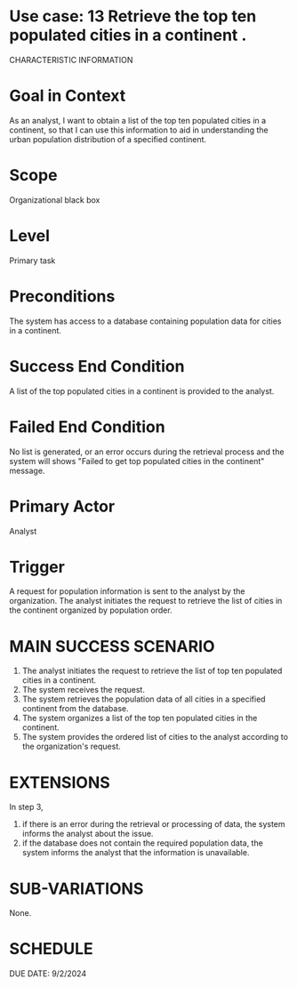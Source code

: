 
Use case: 13 Retrieve the top ten populated cities in a continent . 
==============================================================================

CHARACTERISTIC INFORMATION


Goal in Context
==============================================================================

As an analyst, I want to obtain a list of the top ten populated cities in a continent, so that I can use this information to aid in understanding the urban population distribution of a specified continent.

Scope
==============================================================================


Organizational black box

Level
==============================================================================

Primary task

Preconditions
==============================================================================


The system has access to a database containing population data for cities in a continent.

Success End Condition
==============================================================================


A list of the top  populated cities in a continent is provided to the analyst.

Failed End Condition
==============================================================================


No list is generated, or an error occurs during the retrieval process and the system will shows "Failed to get top populated cities in the continent" message.

Primary Actor
==============================================================================


 Analyst

Trigger
==================

A request for population information is sent to the analyst by the organization. The analyst initiates the request to retrieve the list of cities in the continent organized by population order.

MAIN SUCCESS SCENARIO
==============================

1.  The analyst initiates the request to retrieve the list of top ten populated cities in a continent.
2.  The system receives the request.
3.  The system retrieves the population data of all cities in a specified continent from the database.
4.  The system organizes a list of the top ten populated cities in the continent.
5.  The system provides the ordered list of cities to the analyst according to the organization's request.

EXTENSIONS
==============================================================================


In step 3,

1. if there is an error during the retrieval or processing of data, the system informs the analyst about the issue.
2. if the database does not contain the required population data, the system informs the analyst that the information is unavailable.


SUB-VARIATIONS
==============================================================================


None.

SCHEDULE
==============================================================================


DUE DATE: 9/2/2024
